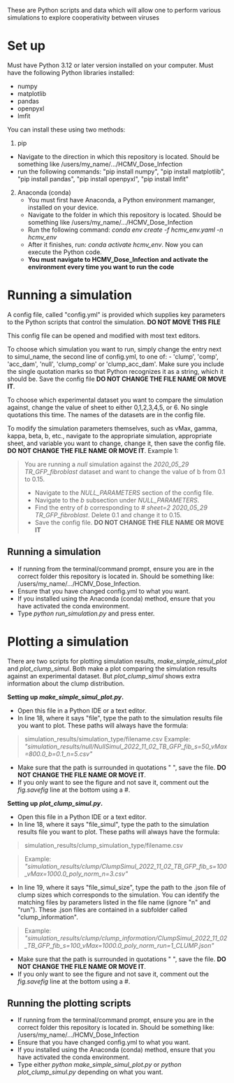 These are Python scripts and data which will allow one to perform various simulations to explore cooperativity between viruses

# Set up
Must have Python 3.12 or later version installed on your computer.
Must have the following Python libraries installed:
 - numpy
 - matplotlib
 - pandas
 - openpyxl
 - lmfit

You can install these using two methods:
1. pip
 - Navigate to the direction in which this repository is located. Should be something like /users/my_name/.../HCMV_Dose_Infection
 - run the following commands: "pip install numpy", "pip install matplotlib", "pip install pandas", "pip install openpyxl", "pip install lmfit"
2. Anaconda (conda)
   - You must first have Anaconda, a Python environment mamanger, installed on your device.
   - Navigate to the folder in which this repository is located. Should be something like /users/my_name/.../HCMV_Dose_Infection
   - Run the following command: *conda env create -f hcmv_env.yaml -n hcmv_env*
   - After it finishes, run: *conda activate hcmv_env*. Now you can execute the Python code.
   - **You must navigate to HCMV_Dose_Infection and activate the environment every time you want to run the code**

# Running a simulation

A config file, called "config.yml" is provided which supplies key parameters to the Python scripts that control the simulation. **DO NOT MOVE THIS FILE**

This config file can be opened and modified with most text editors.

To choose which simulation you want to run, simply change the entry next to simul_name, the second line of config.yml, to one of: 
    - 'clump', 'comp', 'acc_dam', 'null', 'clump_comp' or 'clump_acc_dam'. 
Make sure you include the single quotation marks so that Python recognizes it as a string, which it should be. Save the config file **DO NOT CHANGE THE FILE NAME OR MOVE IT**.

To choose which experimental dataset you want to compare the simulation against, change the value of sheet to either 0,1,2,3,4,5, or 6. No single quotations this time. The names of the datasets are in the config file.

To modify the simulation parameters themselves, such as vMax, gamma, kappa, beta, b, etc., navigate to the appropriate simulation, appropriate sheet, and variable you want to change, change it, then save the config file. **DO NOT CHANGE THE FILE NAME OR MOVE IT**. Example 1:

> You are running a *null* simulation against the *2020_05_29 TR_GFP_fibroblast* dataset and want to change the value of b from 0.1 to 0.15.
> - Navigate to the *NULL_PARAMETERS* section of the config file. 
> - Navigate to the *b* subsection under *NULL_PARAMETERS*. 
> - Find the entry of *b* corresponding to *# sheet=2 2020_05_29 TR_GFP_fibroblast*. Delete 0.1 and change it to 0.15.
> - Save the config file. **DO NOT CHANGE THE FILE NAME OR MOVE IT**

## Running a simulation
- If running from the terminal/command prompt, ensure you are in the correct folder this repository is located in. Should be something like: /users/my_name/.../HCMV_Dose_Infection.
- Ensure that you have changed config.yml to what you want.
- If you installed using the Anaconda (conda) method, ensure that you have activated the conda environment.
- Type *python run_simulation.py* and press enter.

# Plotting a simulation
There are two scripts for plotting simulation results, *make_simple_simul_plot* and *plot_clump_simul*. Both make a plot comparing the simulation results against an experimental dataset. But *plot_clump_simul* shows extra information about the clump distribution.

**Setting up *make_simple_simul_plot.py*.**
- Open this file in a Python IDE or a text editor.
- In line 18, where it says "file", type the path to the simulation results file you want to plot. These paths will always have the formula:
> simulation_results/simulation_type/filename.csv
> Example: *"simulation_results/null/NullSimul_2022_11_02_TB_GFP_fib_s=50_vMax=800.0_b=0.1_n=5.csv"*
- Make sure that the path is surrounded in quotations " ", save the file. **DO NOT CHANGE THE FILE NAME OR MOVE IT**.
- If you only want to see the figure and not save it, comment out the *fig.savefig* line at the bottom using a #.

**Setting up *plot_clump_simul.py*.**
- Open this file in a Python IDE or a text editor.
- In line 18, where it says "file_simul", type the path to the simulation results file you want to plot. These paths will always have the formula:
> simulation_results/clump_simulation_type/filename.csv

> Example: *"simulation_results/clump/ClumpSimul_2022_11_02_TB_GFP_fib_s=100_vMax=1000.0_poly_norm_n=3.csv"*
- In line 19, where it says "file_simul_size", type the path to the .json file of clump sizes which corresponds to the simulation. You can identify the matching files by parameters listed in the file name (ignore "n" and "run"). These .json files are contained in a subfolder called "clump_information".
> Example: *"simulation_results/clump/clump_information/ClumpSimul_2022_11_02_TB_GFP_fib_s=100_vMax=1000.0_poly_norm_run=1_CLUMP.json"*
- Make sure that the path is surrounded in quotations " ", save the file. **DO NOT CHANGE THE FILE NAME OR MOVE IT**.
- If you only want to see the figure and not save it, comment out the *fig.savefig* line at the bottom using a #.

## Running the plotting scripts
- If running from the terminal/command prompt, ensure you are in the correct folder this repository is located in. Should be something like: /users/my_name/.../HCMV_Dose_Infection
- Ensure that you have changed config.yml to what you want.
- If you installed using the Anaconda (conda) method, ensure that you have activated the conda environment.
- Type either *python make_simple_simul_plot.py* or *python plot_clump_simul.py* depending on what you want.